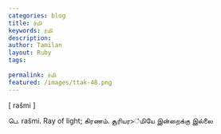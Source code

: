 ```yaml
---
categories: blog
title: ர்மி
keywords: ர்மி
description: 
author: Tamilan
layout: Ruby
tags: 
 
permalink: ர்மி
featured: /images/ttak-48.png
---
```

  
[ rašmi ]  
  
பெ. rašmi. Ray of light; கிரணம். சூரியர>்மியே இன்றைக்கு இல்லை